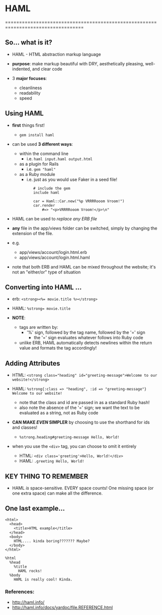 # HAML

==================================================================================

## So... what is it?

* HAML - HTML abstraction markup language

* __purpose__: make markup beautiful with DRY, aesthetically pleasing, well-indented, and clear code

* 3 __major focuses__: 
    * cleanliness
    * readability
    * speed

## Using HAML

* __first__ things first! 
    * ` gem install haml `

* can be used __3 different ways__:
    * within the command line
        * i.e. ` haml input.haml output.html `
    * as a plugin for Rails
        * i.e. ` gem "haml" `
    * as a Ruby module 
        * i.e. just as you would use Faker in a seed file! 
```
             # include the gem
             include haml

             car = Haml::Car.new("%p VRRRRooom Vroom!") 
             car.render  
                 #=> "<p>VRRRRooom Vroom!</p>\n"
```

* HAML can be used to _replace any ERB file_
* __any__ file in the app/views folder can be switched, simply by changing the extension of the file.
* e.g. 
    * app/views/account/login.html.erb 
    * app/views/account/login.html.haml

* note that both ERB and HAML can be mixed throughout the website; it's not an "either/or" type of situation

## Converting into HAML ...

* erb: ` <strong><%= movie.title %></strong> `
* HAML: ` %strong= movie.title `

* __NOTE__: 
    * tags are written by:
        * '%' sign, followed by the tag name, followed by the '=' sign 
            * the '=' sign evaluates whatever follows into Ruby code
    * unlike ERB, HAML automatically detects newlines within the return value and formats the tag accordingly!

## Adding Attributes

* HTML: ` <strong class="heading" id="greeting-message">Welcome to our website!</strong> ` 
* HAML: ` %strong{:class => "heading", :id => "greeting-message"} Welcome to our website! ` 
    * note that the class and id are passed in as a standard Ruby hash!
    * also note the absence of the '=' sign; we want the text to be evaluated as a string, not as Ruby code

* __CAN MAKE _EVEN_ SIMPLER__ by choosing to use the shorthand for ids and classes! 
    * ` %strong.heading#greeting-message Hello, World! ` 

* when you use the ` <div> ` tag, you can choose to omit it entirely
    * HTML: ` <div class='greeting'>Hello, World!</div> ` 
    * HAML: ` .greeting Hello, World! `

## KEY THING TO REMEMBER
* HAML _is_ space-sensitive. EVERY space counts! One missing space (or one extra space) can make all the difference. 

## One last example...
``` 
<html>
  <head>
    <title>HTML example</title>
  </head>
  <body>
    HTML.... kinda boring??????? Maybe?
  </body>
</html>
```

```
%html
  %head
    %title 
      HAML rocks!
  %body
    HAML is really cool! Kinda.
```

### References:
* http://haml.info/
* http://haml.info/docs/yardoc/file.REFERENCE.html

